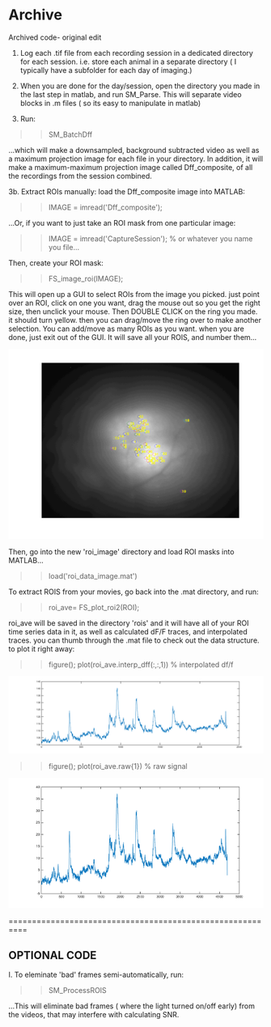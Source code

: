 # Archive
Archived code- original edit



1. Log each .tif file from each recording session in  a dedicated directory for each session. i.e. store each animal in a separate directory ( I typically have a subfolder for each day of imaging.)


2. When you are done for the day/session, open the directory you made in the last step in matlab, and run SM_Parse. This will separate video blocks in .m files ( so its easy to manipulate in matlab)


3. Run:

>> SM_BatchDff

...which will make a downsampled, background subtracted video as well as a maximum projection image for each file in your directory. In addition, it will make a maximum-maximum projection image called Dff_composite, of all the recordings from the session combined.


3b. Extract ROIs manually:
load the Dff_composite image into MATLAB:


>> IMAGE = imread('Dff_composite');

...Or, if you want to just take an ROI mask from one particular image:

>> IMAGE = imread('CaptureSession'); % or whatever you name you file...



Then, create your ROI mask:

>>FS_image_roi(IMAGE);

This will open up a GUI to select ROIs from the image you picked. just point over an ROI, click on one you want, drag the mouse out so you get the right size, then unclick your mouse. Then DOUBLE CLICK on the ring you made. it should turn yellow. then you can drag/move the ring over to make another selection.  You can add/move as many ROIs as you want. when you are done, just exit out of the GUI. It will save all your ROIS, and number them...


![ScreenShot](ROImap.png)



Then, go into the new 'roi_image' directory and load ROI masks into MATLAB...

>> load('roi_data_image.mat')


To extract ROIS from your movies, go back into the .mat directory, and run:

>> roi_ave= FS_plot_roi2(ROI);


roi_ave will be saved in the directory 'rois' and it will have all of your ROI time series data in it, as well as calculated dF/F traces, and interpolated traces. you can thumb through the .mat file to check out the data structure. to plot it right away:

>> figure(); plot(roi_ave.interp_dff(:,:,1)) % interpolated df/f

![ScreenShot](SW_im1.png)

>> figure(); plot(roi_ave.raw{1}) % raw signal

![ScreenShot](SW_im2.png)

==========================================================

## OPTIONAL CODE

I. To eleminate 'bad' frames semi-automatically, run:

>> SM_ProcessROIS

...This will eliminate bad frames ( where the light turned on/off early) from the videos, that may interfere with calculating SNR.





